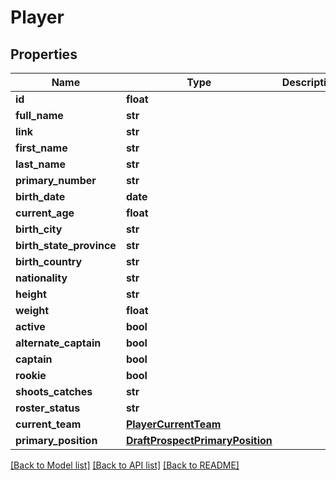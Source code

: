 # Player

## Properties
Name | Type | Description | Notes
------------ | ------------- | ------------- | -------------
**id** | **float** |  | [optional] 
**full_name** | **str** |  | [optional] 
**link** | **str** |  | [optional] 
**first_name** | **str** |  | [optional] 
**last_name** | **str** |  | [optional] 
**primary_number** | **str** |  | [optional] 
**birth_date** | **date** |  | [optional] 
**current_age** | **float** |  | [optional] 
**birth_city** | **str** |  | [optional] 
**birth_state_province** | **str** |  | [optional] 
**birth_country** | **str** |  | [optional] 
**nationality** | **str** |  | [optional] 
**height** | **str** |  | [optional] 
**weight** | **float** |  | [optional] 
**active** | **bool** |  | [optional] 
**alternate_captain** | **bool** |  | [optional] 
**captain** | **bool** |  | [optional] 
**rookie** | **bool** |  | [optional] 
**shoots_catches** | **str** |  | [optional] 
**roster_status** | **str** |  | [optional] 
**current_team** | [**PlayerCurrentTeam**](PlayerCurrentTeam.md) |  | [optional] 
**primary_position** | [**DraftProspectPrimaryPosition**](DraftProspectPrimaryPosition.md) |  | [optional] 

[[Back to Model list]](../README.md#documentation-for-models) [[Back to API list]](../README.md#documentation-for-api-endpoints) [[Back to README]](../README.md)

